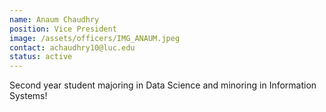 ```yaml
---
name: Anaum Chaudhry 
position: Vice President
image: /assets/officers/IMG_ANAUM.jpeg
contact: achaudhry10@luc.edu
status: active
---
```


Second year student majoring in Data Science and minoring in Information Systems!
